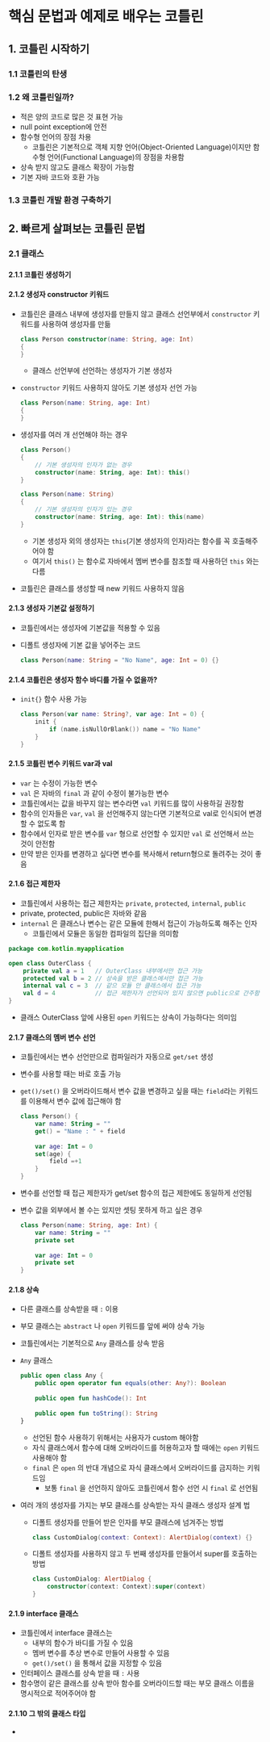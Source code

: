# 핵심 문법과 예제로 배우는 코틀린

## 1. 코틀린 시작하기

### 1.1 코틀린의 탄생

### 1.2 왜 코틀린일까?

- 적은 양의 코드로 많은 것 표현 가능
- null point exception에 안전
- 함수형 언어의 장점 차용
  - 코틀린은 기본적으로 객체 지향 언어(Object-Oriented Language)이지만 함수형 언어(Functional Language)의 장점을 차용함
- 상속 받지 않고도 클래스 확장이 가능함
- 기본 자바 코드와 호환 가능

### 1.3 코틀린 개발 환경 구축하기

## 2. 빠르게 살펴보는 코틀린 문법

### 2.1 클래스

#### 2.1.1 코틀린 생성하기

#### 2.1.2 생성자 constructor 키워드

- 코틀린은 클래스 내부에 생성자를 만들지 않고 클래스 선언부에서 `constructor` 키워드를 사용하여 생성자를 만듦

  ```kotlin
  class Person constructor(name: String, age: Int)
  {
  }
  ```

  - 클래스 선언부에 선언하는 생성자가 기본 생성자

- `constructor` 키워드 사용하지 않아도 기본 생성자 선언 가능

  ```kotlin
  class Person(name: String, age: Int)
  {
  }
  ```

- 생성자를 여러 개 선언해야 하는 경우

  ```kotlin
  class Person()
  {
      // 기본 생성자의 인자가 없는 경우
      constructor(name: String, age: Int): this()
  }
  
  class Person(name: String)
  {
      // 기본 생성자의 인자가 있는 경우
      constructor(name: String, age: Int): this(name)
  }
  ```

  - 기본 생성자 외의 생성자는 `this`(기본 생성자의 인자)라는 함수를 꼭 호출해주어야 함
  - 여기서 `this()` 는 함수로 자바에서 멤버 변수를 참조할 때 사용하던 `this` 와는 다름

- 코틀린은 클래스를 생성할 때 new 키워드 사용하지 않음

#### 2.1.3 생성자 기본값 설정하기

- 코틀린에서는 생성자에 기본값을 적용할 수 있음

- 디폴트 생성자에 기본 값을 넣어주는 코드

  ```kotlin
  class Person(name: String = "No Name", age: Int = 0) {}
  ```

#### 2.1.4 코틀린은 생성자 함수 바디를 가질 수 없을까?

- `init{}` 함수 사용 가능

  ```kotlin
  class Person(var name: String?, var age: Int = 0) {
      init {
          if (name.isNullOrBlank()) name = "No Name"
      }
  }
  ```

#### 2.1.5 코틀린 변수 키워드 var과 val

- `var` 는 수정이 가능한 변수
- `val` 은 자바의 `final` 과 같이 수정이 불가능한 변수
- 코틀린에서는 값을 바꾸지 않는 변수라면 `val` 키워드를 많이 사용하길 권장함
- 함수의 인자들은 `var`, `val` 을 선언해주지 않는다면 기본적으로 val로 인식되어 변경할 수 없도록 함
- 함수에서 인자로 받은 변수를 `var` 형으로 선언할 수 있지만 `val` 로 선언해서 쓰는 것이 안전함
- 만약 받은 인자를 변경하고 싶다면 변수를 복사해서 return형으로 돌려주는 것이 좋음

#### 2.1.6 접근 제한자

- 코틀린에서 사용하는 접근 제한자는 `private`, `protected`, `internal`, `public`
- private, protected, public은 자바와 같음
- `internal` 은 클래스나 변수는 같은 모듈에 한해서 접근이 가능하도록 해주는 인자
  - 코틀린에서 모듈은 동일한 컴파일의 집단을 의미함

```kotlin
package com.kotlin.myapplication

open class OuterClass {
    private val a = 1 	// OuterClass 내부에서만 접근 가능
    protected val b = 2 // 상속을 받은 클래스에서만 접근 가능
    internal val c = 3  // 같으 모듈 안 클래스에서 접근 가능
    val d = 4 			// 접근 제한자가 선언되어 있지 않으면 public으로 간주함
}
```

- 클래스 OuterClass 앞에 사용된 `open` 키워드는 상속이 가능하다는 의미임

#### 2.1.7 클래스의 멤버 변수 선언

- 코틀린에서는 변수 선언만으로 컴파일러가 자동으로 `get/set` 생성

- 변수를 사용할 때는 바로 호출 가능

- `get()/set()` 을 오버라이드해서 변수 값을 변경하고 싶을 때는 `field`라는 키워드를 이용해서 변수 값에 접근해야 함

  ```kotlin
  class Person() {
      var name: String = ""
      get() = "Name : " + field
      
      var age: Int = 0
      set(age) {
          field =+1
      }
  }
  ```

- 변수를 선언할 때 접근 제한자가 get/set 함수의 접근 제한에도 동일하게 선언됨

- 변수 값을 외부에서 볼 수는 있지만 셋팅 못하게 하고 싶은 경우

  ```kotlin
  class Person(name: String, age: Int) {
      var name: String = ""
      private set
      
      var age: Int = 0
      private set
  }
  ```

#### 2.1.8 상속

- 다른 클래스를 상속받을 때 `:` 이용

- 부모 클래스는 `abstract` 나 `open` 키워드를 앞에 써야 상속 가능

- 코틀린에서는 기본적으로  `Any` 클래스를 상속 받음

- `Any` 클래스

  ```kotlin
  public open class Any {
      public open operator fun equals(other: Any?): Boolean
      
      public open fun hashCode(): Int
      
      public open fun toString(): String
  }
  ```

  - 선언된 함수 사용하기 위해서는 사용자가 custom 해야함
  - 자식 클래스에서 함수에 대해 오버라이드를 허용하고자 할 때에는 `open` 키워드 사용해야 함
  - `final` 은 `open` 의 반대 개념으로 자식 클래스에서 오버라이드를 금지하는 키워드임
    - 보통 `final` 을 선언하지 않아도 코틀린에서 함수 선언 시 `final` 로 선언됨

- 여러 개의 생성자를 가지는 부모 클래스를 상속받는 자식 클래스 생성자 설계 법

  - 디폴트 생성자를 만들어 받은 인자를 부모 클래스에 넘겨주는 방법

    ```kotlin
    class CustomDialog(context: Context): AlertDialog(context) {}
    ```

  - 디폴트 생성자를 사용하지 않고 두 번째 생성자를 만들어서 super를 호출하는 방법

    ```kotlin
    class CustomDialog: AlertDialog {
        constructor(context: Context):super(context)
    }
    ```

#### 2.1.9 interface 클래스

- 코틀린에서 interface 클래스는
  -  내부의 함수가 바디를 가질 수 있음
  - 멤버 변수를 추상 변수로 만들어 사용할 수 있음
  - `get()/set()` 을 통해서 값을 지정할 수 있음
- 인터페이스 클래스를 상속 받을 때 `:` 사용
- 함수명이 같은 클래스를 상속 받아 함수를 오버라이드할 때는 부모 클래스 이름을 명시적으로 적어주어야 함

#### 2.1.10 그 밖의 클래스 타입

- 